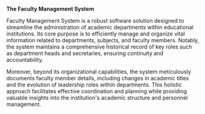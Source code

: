 **The Faculty Management System**

Faculty Management System is a robust software solution designed to streamline the administration of academic departments within educational institutions. Its core purpose is to efficiently manage and organize vital information related to departments, subjects, and faculty members. Notably, the system maintains a comprehensive historical record of key roles such as department heads and secretaries, ensuring continuity and accountability.

Moreover, beyond its organizational capabilities, the system meticulously documents faculty member details, including changes in academic titles and the evolution of leadership roles within departments. This holistic approach facilitates effective coordination and planning while providing valuable insights into the institution's academic structure and personnel management.
